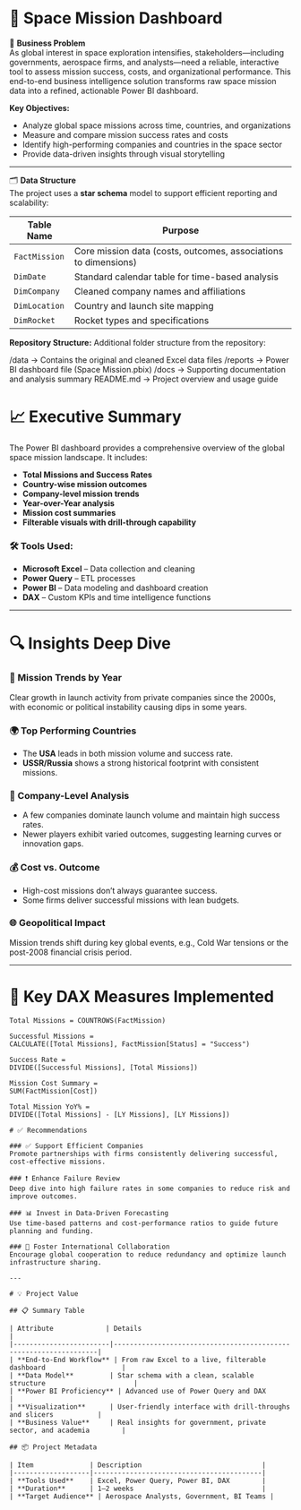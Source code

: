 # 🚀 Space Mission Dashboard  

📌 **Business Problem**  
As global interest in space exploration intensifies, stakeholders—including governments, aerospace firms, and analysts—need a reliable, interactive tool to assess mission success, costs, and organizational performance. This end-to-end business intelligence solution transforms raw space mission data into a refined, actionable Power BI dashboard.

**Key Objectives:**

- Analyze global space missions across time, countries, and organizations  
- Measure and compare mission success rates and costs  
- Identify high-performing companies and countries in the space sector  
- Provide data-driven insights through visual storytelling  

---

🗂️ **Data Structure**  
The project uses a **star schema** model to support efficient reporting and scalability:

| Table Name     | Purpose                                                                 |
|----------------|-------------------------------------------------------------------------|
| `FactMission`  | Core mission data (costs, outcomes, associations to dimensions)         |
| `DimDate`      | Standard calendar table for time-based analysis                         |
| `DimCompany`   | Cleaned company names and affiliations                                  |
| `DimLocation`  | Country and launch site mapping                                         |
| `DimRocket`    | Rocket types and specifications                                         |

**Repository Structure:**
Additional folder structure from the repository:

/data → Contains the original and cleaned Excel data files
/reports → Power BI dashboard file (Space Mission.pbix)
/docs → Supporting documentation and analysis summary
README.md → Project overview and usage guide

# 📈 Executive Summary
The Power BI dashboard provides a comprehensive overview of the global space mission landscape. It includes:

- **Total Missions and Success Rates**
- **Country-wise mission outcomes**
- **Company-level mission trends**
- **Year-over-Year analysis**
- **Mission cost summaries**
- **Filterable visuals with drill-through capability**

### 🛠 Tools Used:

- **Microsoft Excel** – Data collection and cleaning  
- **Power Query** – ETL processes  
- **Power BI** – Data modeling and dashboard creation  
- **DAX** – Custom KPIs and time intelligence functions  

---

# 🔍 Insights Deep Dive

### 📅 Mission Trends by Year  
Clear growth in launch activity from private companies since the 2000s, with economic or political instability causing dips in some years.

### 🌍 Top Performing Countries  
- The **USA** leads in both mission volume and success rate.  
- **USSR/Russia** shows a strong historical footprint with consistent missions.

### 🏢 Company-Level Analysis  
- A few companies dominate launch volume and maintain high success rates.  
- Newer players exhibit varied outcomes, suggesting learning curves or innovation gaps.

### 💰 Cost vs. Outcome  
- High-cost missions don’t always guarantee success.  
- Some firms deliver successful missions with lean budgets.

### 🌐 Geopolitical Impact  
Mission trends shift during key global events, e.g., Cold War tensions or the post-2008 financial crisis period.

---

# 🧮 Key DAX Measures Implemented

```DAX
Total Missions = COUNTROWS(FactMission)

Successful Missions = 
CALCULATE([Total Missions], FactMission[Status] = "Success")

Success Rate = 
DIVIDE([Successful Missions], [Total Missions])

Mission Cost Summary = 
SUM(FactMission[Cost])

Total Mission YoY% = 
DIVIDE([Total Missions] - [LY Missions], [LY Missions])

# ✅ Recommendations

### ✅ Support Efficient Companies  
Promote partnerships with firms consistently delivering successful, cost-effective missions.

### ❗ Enhance Failure Review  
Deep dive into high failure rates in some companies to reduce risk and improve outcomes.

### 📊 Invest in Data-Driven Forecasting  
Use time-based patterns and cost-performance ratios to guide future planning and funding.

### 🤝 Foster International Collaboration  
Encourage global cooperation to reduce redundancy and optimize launch infrastructure sharing.

---

# 💡 Project Value

## 📋 Summary Table

| Attribute             | Details                                                          |
|------------------------|------------------------------------------------------------------|
| **End-to-End Workflow** | From raw Excel to a live, filterable dashboard                   |
| **Data Model**         | Star schema with a clean, scalable structure                      |
| **Power BI Proficiency** | Advanced use of Power Query and DAX                            |
| **Visualization**      | User-friendly interface with drill-throughs and slicers           |
| **Business Value**     | Real insights for government, private sector, and academia        |

## 📦 Project Metadata

| Item              | Description                              |
|-------------------|------------------------------------------|
| **Tools Used**    | Excel, Power Query, Power BI, DAX        |
| **Duration**      | 1–2 weeks                                |
| **Target Audience** | Aerospace Analysts, Government, BI Teams |

